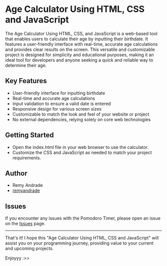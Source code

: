 # Age Calculator Using HTML, CSS and JavaScript

The Age Calculator Using HTML, CSS, and JavaScript is a web-based tool that enables users to calculate their age by inputting their birthdate. It features a user-friendly interface with real-time, accurate age calculations and provides clear results on the screen. This versatile and customizable project is designed for simplicity and educational purposes, making it an ideal tool for developers and anyone seeking a quick and reliable way to determine their age.

## Key Features

- User-friendly interface for inputting birthdate
- Real-time and accurate age calculations
- Input validation to ensure a valid date is entered
- Responsive design for various screen sizes
- Customizable to match the look and feel of your website or project
- No external dependencies, relying solely on core web technologies

## Getting Started

- Open the index.html file in your web browser to use the calculator.
- Customize the CSS and JavaScript as needed to match your project requirements.


## Author

- Remy Andrade
- [remyandrade](https://github.com/remyandrade)


## Issues

If you encounter any issues with the Pomodoro Timer, please open an issue on the [Issues](https://github.com/remyandrade/age-calculator/issues) page.

---

That's it! I hope this "Age Calculator Using HTML, CSS and JavaScript" will assist you on your programming journey, providing value to your current and upcoming projects.

Enjoyyy :>>
